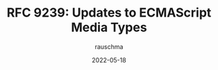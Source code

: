 ---
author: rauschma
date: 2022-05-18
permalink: false
tags:
  - javascript
  - rfcs
target_url: https://2ality.com/2022/05/rfc-9239.html
title: "RFC 9239: Updates to ECMAScript Media Types"
---